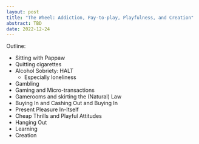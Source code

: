 ```yaml
---
layout: post
title: "The Wheel: Addiction, Pay-to-play, Playfulness, and Creation"
abstract: TBD
date: 2022-12-24
---
```


Outline:
* Sitting with Pappaw
* Quitting cigarettes
* Alcohol Sobriety: HALT
  * Especially loneliness
* Gambling
* Gaming and Micro-transactions
* Gamerooms and skirting the (Natural) Law
* Buying In and Cashing Out and Buying In
* Present Pleasure In-Itself
* Cheap Thrills and Playful Attitudes
* Hanging Out
* Learning
* Creation

